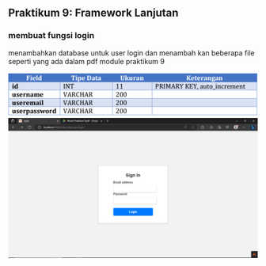 ## Praktikum 9: Framework Lanjutan
### membuat fungsi login

menambahkan database untuk user login dan menambah kan beberapa file seperti yang ada dalam pdf module praktikum 9

<img src="ss/2.png">
<img src="ss/1.png">
